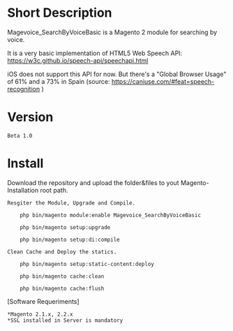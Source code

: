 # Short Description

Magevoice_SearchByVoiceBasic is a Magento 2 module for searching by voice.

It is a very basic implementation of HTML5 Web Speech API: https://w3c.github.io/speech-api/speechapi.html

iOS does not support this API for now. But there's a "Global Browser Usage" of 61% and a 73% in Spain (source: https://caniuse.com/#feat=speech-recognition )

# Version

	Beta 1.0

# Install

Download the repository and upload the folder&files to yout Magento-Installation root path.

	Resgiter the Module, Upgrade and Compile.
	
		php bin/magento module:enable Magevoice_SearchByVoiceBasic
		
		php bin/magento setup:upgrade
		
		php bin/magento setup:di:compile
    
	Clean Cache and Deploy the statics.
	
		php bin/magento setup:static-content:deploy
		
		php bin/magento cache:clean
		
		php bin/magento cache:flush
		
[Software Requeriments]

	*Magento 2.1.x, 2.2.x
	*SSL installed in Server is mandatory
